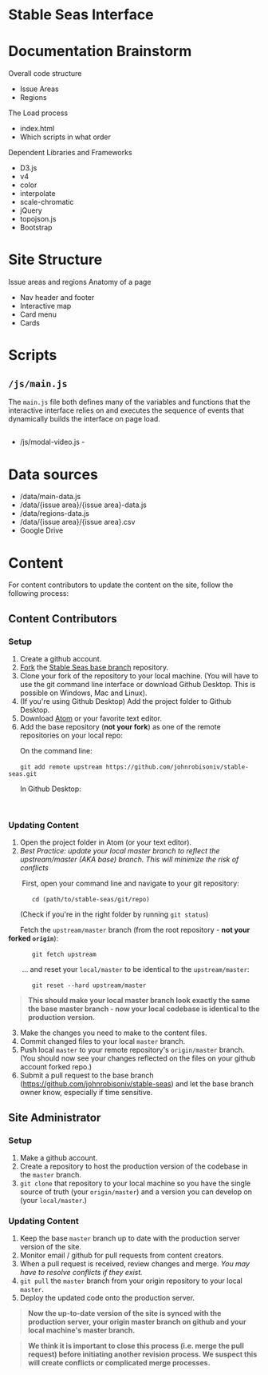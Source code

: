 # Stable Seas Interface

# Documentation Brainstorm

Overall code structure

- Issue Areas
- Regions

The Load process

- index.html
- Which scripts in what order

Dependent Libraries and Frameworks

- D3.js
- v4
- color
- interpolate
- scale-chromatic
- jQuery
- topojson.js
- Bootstrap

# Site Structure

Issue areas and regions Anatomy of a page

- Nav header and footer
- Interactive map
- Card menu
- Cards

# Scripts

## `/js/main.js`

The `main.js` file both defines many of the variables and functions that the interactive interface relies on and executes the sequence of events that dynamically builds the interface on page load.

## #

- /js/modal-video.js -

# Data sources

- /data/main-data.js
- /data/{issue area}/{issue area}-data.js
- /data/regions-data.js
- /data/{issue area}/{issue area}.csv
- Google Drive

# Content

For content contributors to update the content on the site, follow the following process:

## Content Contributors

### Setup

1. Create a github account.
2. [Fork](https://help.github.com/articles/fork-a-repo/) the [Stable Seas base branch](https://github.com/johnrobisoniv/stable-seas) repository.
3. Clone your fork of the repository to your local machine. (You will have to use the git command line interface or download Github Desktop. This is possible on Windows, Mac and Linux).
4. (If you're using Github Desktop) Add the project folder to Github Desktop.
5. Download [Atom](https://atom.io/) or your favorite text editor.
6. Add the base repository (**not your fork**) as one of the remote repositories on your local repo:<br />

&nbsp;&nbsp;&nbsp;&nbsp;&nbsp;&nbsp;On the command line:

&nbsp;&nbsp;&nbsp;&nbsp;&nbsp;&nbsp;`git add remote upstream https://github.com/johnrobisoniv/stable-seas.git`

&nbsp;&nbsp;&nbsp;&nbsp;&nbsp;&nbsp;In Github Desktop:

&nbsp;&nbsp;&nbsp;&nbsp;&nbsp;&nbsp;

### Updating Content

1. Open the project folder in Atom (or your text editor).
2. *Best Practice: update your local master branch to reflect the upstream/master (AKA base) branch. This will minimize the risk of conflicts*

&nbsp;&nbsp;&nbsp;&nbsp;&nbsp;&nbsp; First, open your command line and navigate to your git repository:

&nbsp;&nbsp;&nbsp;&nbsp;&nbsp;&nbsp;&nbsp;&nbsp;&nbsp;&nbsp;&nbsp;&nbsp;`cd (path/to/stable-seas/git/repo)`

&nbsp;&nbsp;&nbsp;&nbsp;&nbsp;&nbsp;(Check if you're in the right folder by running `git status`)

&nbsp;&nbsp;&nbsp;&nbsp;&nbsp;&nbsp;Fetch the `upstream/master` branch (from the root repository - **not your forked `origin`**):

&nbsp;&nbsp;&nbsp;&nbsp;&nbsp;&nbsp;&nbsp;&nbsp;&nbsp;&nbsp;&nbsp;&nbsp;`git fetch upstream`

&nbsp;&nbsp;&nbsp;&nbsp;&nbsp;&nbsp; ... and reset your `local/master` to be identical to the `upstream/master`:

&nbsp;&nbsp;&nbsp;&nbsp;&nbsp;&nbsp;&nbsp;&nbsp;&nbsp;&nbsp;&nbsp;&nbsp;`git reset --hard upstream/master`

> **This should make your local master branch look exactly the same the base master branch - now your local codebase is identical to the production version.**

3. Make the changes you need to make to the content files.
4. Commit changed files to your local `master` branch.
5. Push local `master` to your remote repository's `origin/master` branch. (You should now see your changes reflected on the files on your github account forked repo.)
6. Submit a pull request to the base branch (https://github.com/johnrobisoniv/stable-seas) and let the base branch owner know, especially if time sensitive.

## Site Administrator

### Setup
1. Make a github account.
2. Create a repository to host the production version of the codebase in the `master` branch.
3. `git clone` that repository to your local machine so you have the single source of truth (your `origin/master`) and a version you can develop on (your `local/master`.)

### Updating Content
1. Keep the base `master` branch up to date with the production server version of the site.
2. Monitor email / github for pull requests from content creators.
3. When a pull request is received, review changes and merge. *You may have to resolve conflicts if they exist.*
4. `git pull` the `master` branch from your origin repository to your local `master`.
5. Deploy the updated code onto the production server.

> **Now the up-to-date version of the site is synced with the production server, your origin master branch on github and your local machine's master branch.**

> **We think it is important to close this process (i.e. merge the pull request) before initiating another revision process. We suspect this will create conflicts or complicated merge processes.**
